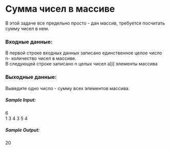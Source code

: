 # Сумма чисел в массиве

В этой задаче все предельно просто - дан массив, требуется посчитать сумму чисел в нем.  

### Входные данные:
В первой строке входных данных записано единственное целое число n- количество чисел в массиве.  
В следующей строке записано n целых чисел a[i] элементы массива

### Выходные данные:

Выведите одно число - сумму всех элементов массива.

##### Sample Input:

6  
1 3 4 3 5 4  

##### Sample Output:

20
